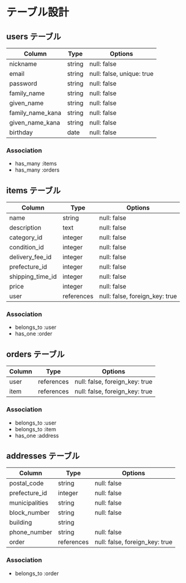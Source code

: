 # テーブル設計

## users テーブル

| Column             | Type   | Options                   |
|--------------------|--------|---------------------------|
| nickname           | string | null: false               |
| email              | string | null: false, unique: true |
| password           | string | null: false               |
| family_name        | string | null: false               |
| given_name         | string | null: false               |
| family_name_kana   | string | null: false               |
| given_name_kana    | string | null: false               |
| birthday           | date   | null: false               |

### Association
- has_many :items
- has_many :orders


## items テーブル

| Column            | Type       | Options                        |
|-------------------|------------|--------------------------------|
| name              | string     | null: false                    |
| description       | text       | null: false                    |
| category_id       | integer    | null: false                    |
| condition_id      | integer    | null: false                    |
| delivery_fee_id   | integer    | null: false                    |
| prefecture_id     | integer    | null: false                    |
| shipping_time_id  | integer    | null: false                    |
| price             | integer    | null: false                    |
| user              | references | null: false, foreign_key: true |

### Association
- belongs_to :user
- has_one :order

## orders テーブル

| Column     | Type       | Options                        |
|------------|------------|--------------------------------|
| user       | references | null: false, foreign_key: true |
| item       | references | null: false, foreign_key: true |

### Association
- belongs_to :user
- belongs_to :item
- has_one :address

## addresses テーブル

| Column         | Type       | Options                        |
|----------------|------------|--------------------------------|
| postal_code    | string     | null: false                    |
| prefecture_id  | integer    | null: false                    |
| municipalities | string     | null: false                    |
| block_number   | string     | null: false                    |
| building       | string     |                                |
| phone_number   | string     | null: false                    |
| order          | references | null: false, foreign_key: true |

### Association
- belongs_to :order

